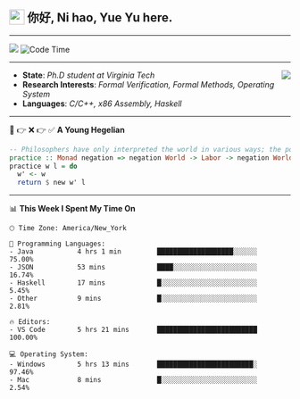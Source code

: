 <h2> <img style="vertical-align: text-bottom;" src=https://slackmojis.com/emojis/13253-yay-frog/download/ width=27> 你好, Ni hao, Yue Yu here. </h2>

---

![](https://shields.io/badge/dynamic/json?color=blue&amp;label=Visitors&amp;query=value&amp;url=https://api.countapi.xyz/hit/fishjump.fishjump) ![Code Time](https://img.shields.io/badge/Code%20Time-227%20hrs%2045%20mins-blue)

---

<img align='right' src=https://slackmojis.com/emojis/5264-coding/download> </td>

- **State**: *Ph.D student at Virginia Tech*
- **Research Interests**: *Formal Verification, Formal Methods, Operating System*
- **Languages**: *C/C++, x86 Assembly, Haskell*

---

🚫 👉 ❌ 👉 ✅ **A Young Hegelian**

``` haskell
-- Philosophers have only interpreted the world in various ways; the point is to change it.
practice :: Monad negation => negation World -> Labor -> negation World
practice w l = do
  w' <- w
  return $ new w' l
```

---


📊 **This Week I Spent My Time On** 

```text
🕑︎ Time Zone: America/New_York

💬 Programming Languages:
- Java           4 hrs 1 min         ███████████████████░░░░░░     75.00%
- JSON           53 mins             ████░░░░░░░░░░░░░░░░░░░░░     16.74%
- Haskell        17 mins             █░░░░░░░░░░░░░░░░░░░░░░░░     5.45%
- Other          9 mins              █░░░░░░░░░░░░░░░░░░░░░░░░     2.81%

🔥 Editors:
- VS Code        5 hrs 21 mins       █████████████████████████     100.00%

💻 Operating System:
- Windows        5 hrs 13 mins       ████████████████████████░     97.46%
- Mac            8 mins              █░░░░░░░░░░░░░░░░░░░░░░░░     2.54%
```

